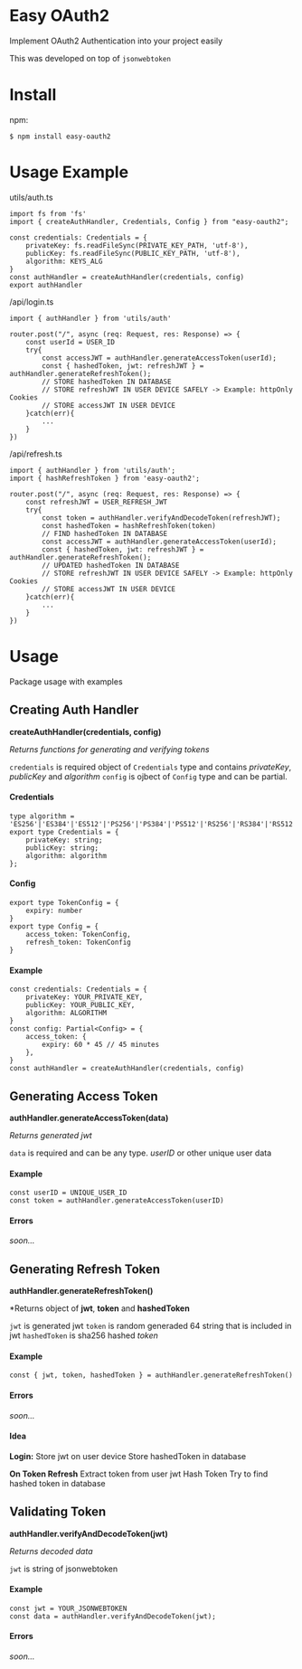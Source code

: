 # Easy OAuth2
Implement OAuth2 Authentication into your project easily<br />

This was developed on top of `jsonwebtoken`


# Install
npm:
```
$ npm install easy-oauth2
```

# Usage Example

utils/auth.ts
```
import fs from 'fs'
import { createAuthHandler, Credentials, Config } from "easy-oauth2";

const credentials: Credentials = {
    privateKey: fs.readFileSync(PRIVATE_KEY_PATH, 'utf-8'),
    publicKey: fs.readFileSync(PUBLIC_KEY_PATH, 'utf-8'),
    algorithm: KEYS_ALG
}
const authHandler = createAuthHandler(credentials, config)
export authHandler
```

/api/login.ts
```
import { authHandler } from 'utils/auth'

router.post("/", async (req: Request, res: Response) => {
    const userId = USER_ID
    try{
        const accessJWT = authHandler.generateAccessToken(userId);
        const { hashedToken, jwt: refreshJWT } = authHandler.generateRefreshToken();
        // STORE hashedToken IN DATABASE
        // STORE refreshJWT IN USER DEVICE SAFELY -> Example: httpOnly Cookies
        // STORE accessJWT IN USER DEVICE
    }catch(err){
        ...
    }
})
```

/api/refresh.ts
```
import { authHandler } from 'utils/auth';
import { hashRefreshToken } from 'easy-oauth2';

router.post("/", async (req: Request, res: Response) => {
    const refreshJWT = USER_REFRESH_JWT
    try{
        const token = authHandler.verifyAndDecodeToken(refreshJWT);
        const hashedToken = hashRefreshToken(token)
        // FIND hashedToken IN DATABASE
        const accessJWT = authHandler.generateAccessToken(userId);
        const { hashedToken, jwt: refreshJWT } = authHandler.generateRefreshToken();
        // UPDATED hashedToken IN DATABASE
        // STORE refreshJWT IN USER DEVICE SAFELY -> Example: httpOnly Cookies
        // STORE accessJWT IN USER DEVICE
    }catch(err){
        ...
    }
})
```


# Usage

Package usage with examples

## Creating Auth Handler
**createAuthHandler(credentials, config)**

*Returns functions for generating and verifying tokens*

`credentials` is required object of `Credentials` type and contains *privateKey*, *publicKey* and *algorithm*
`config` is ojbect of `Config` type and can be partial.

#### Credentials
```
type algorithm = 'ES256'|'ES384'|'ES512'|'PS256'|'PS384'|'PS512'|'RS256'|'RS384'|'RS512'
export type Credentials = {
    privateKey: string;
    publicKey: string;
    algorithm: algorithm
};
```

#### Config
```
export type TokenConfig = {
    expiry: number
}
export type Config = {
    access_token: TokenConfig,
    refresh_token: TokenConfig
}
```


#### Example
```
const credentials: Credentials = {
    privateKey: YOUR_PRIVATE_KEY,
    publicKey: YOUR_PUBLIC_KEY,
    algorithm: ALGORITHM
}
const config: Partial<Config> = {
    access_token: {
        expiry: 60 * 45 // 45 minutes
    },
}
const authHandler = createAuthHandler(credentials, config)
```

## Generating Access Token

**authHandler.generateAccessToken(data)**

*Returns generated jwt*

`data` is required and can be any type. *userID* or other unique user data

#### Example

```
const userID = UNIQUE_USER_ID
const token = authHandler.generateAccessToken(userID)
```

#### Errors

*soon...*

## Generating Refresh Token

**authHandler.generateRefreshToken()**

*Returns object of **jwt**, **token** and **hashedToken**

`jwt` is generated jwt
`token` is random generaded 64 string that is included in jwt
`hashedToken` is sha256 hashed *token*

#### Example

```
const { jwt, token, hashedToken } = authHandler.generateRefreshToken()
```

#### Errors

*soon...*

#### Idea

**Login:**
Store jwt on user device
Store hashedToken in database

**On Token Refresh**
Extract token from user jwt
Hash Token
Try to find hashed token in database

## Validating Token

**authHandler.verifyAndDecodeToken(jwt)**

*Returns decoded data*

`jwt` is string of jsonwebtoken

#### Example

```
const jwt = YOUR_JSONWEBTOKEN
const data = authHandler.verifyAndDecodeToken(jwt);
```

#### Errors

*soon...*
